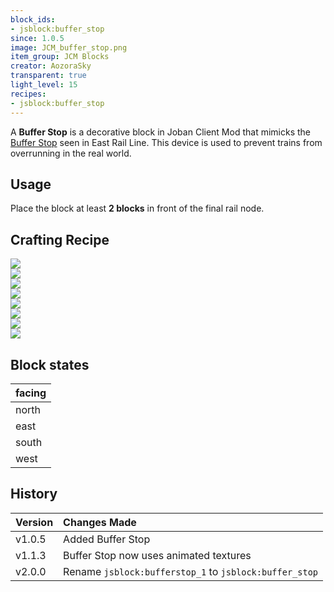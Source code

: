 ```yaml
---
block_ids:
- jsblock:buffer_stop
since: 1.0.5
image: JCM_buffer_stop.png
item_group: JCM Blocks
creator: AozoraSky
transparent: true
light_level: 15
recipes:
- jsblock:buffer_stop
---
```


A **Buffer Stop** is a decorative block in Joban Client Mod that mimicks the [Buffer Stop](https://en.wikipedia.org/wiki/Buffer_stop) seen in East Rail Line. This device is used to prevent trains from overrunning in the real world.

## Usage
Place the block at least **2 blocks** in front of the final rail node.

## Crafting Recipe
<div class="crafting">
    <div class="crafting-table">
        <!-- row 1 -->
        <div><img src="../crafting/Minecraft_Redstone_torch.png"></div>
        <div></div>
        <div><img src="../crafting/Minecraft_Redstone_torch.png"></div>
        <!-- row 2 -->
        <div><img src="../crafting/Minecraft_Yellow_concrete.png"></div>
        <div><img src="../crafting/Minecraft_Yellow_concrete.png"></div>
        <div><img src="../crafting/Minecraft_Yellow_concrete.png"></div>
        <!-- row 3 -->
        <div><img src="../crafting/Minecraft_Yellow_concrete.png"></div>
        <div></div>
        <div><img src="../crafting/Minecraft_Yellow_concrete.png"></div>
    </div>
    <div class="crafting-arrow"></div>
    <div class="crafting-result" data-count="8">
        <img src="../crafting/JCM_Item_Buffer_stop.png">
    </div>
</div>

## Block states
| facing |
|:-------|
| north  |
| east   |
| south  |
| west   |

## History
| Version | Changes Made                                           |
|:--------|:-------------------------------------------------------|
| v1.0.5  | Added Buffer Stop                                      |
| v1.1.3  | Buffer Stop now uses animated textures                 |
| v2.0.0  | Rename `jsblock:bufferstop_1` to `jsblock:buffer_stop` |